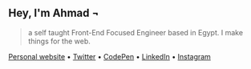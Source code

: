 ## Hey, I'm Ahmad ¬

> a self taught Front-End Focused Engineer based in Egypt. I make things for the web.

[Personal website](https://ahmadnasr.net) • [Twitter](https://twitter.com/AhmadNasrHosna) • [CodePen](https://www.codepen.io/ahmadnasr) • [LinkedIn](https://www.linkedin.com/in/ahmadnasrhosna/) • [Instagram](https://www.instagram.com/ahmadnasrhosna/)

